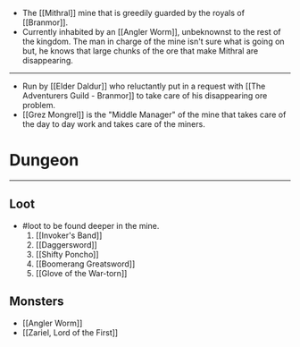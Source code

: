 - The [[Mithral]] mine that is greedily guarded by the royals of [[Branmor]]. 
- Currently inhabited by an [[Angler Worm]], unbeknownst to the rest of the kingdom. The man in charge of the mine isn't sure what is going on but, he knows that large chunks of the ore that make Mithral are disappearing.
---
- Run by [[Elder Daldur]] who reluctantly put in a request with [[The Adventurers Guild - Branmor]] to take care of his disappearing ore problem.
- [[Grez Mongrel]] is the "Middle Manager" of the mine that takes care of the day to day work and takes care of the miners.

# Dungeon
---
## Loot
- #loot to be found deeper in the mine.
	1. [[Invoker's Band]]
	2. [[Daggersword]]
	3. [[Shifty Poncho]]
	4. [[Boomerang Greatsword]]
	5. [[Glove of the War-torn]]

## Monsters
- [[Angler Worm]]
- [[Zariel, Lord of the First]]